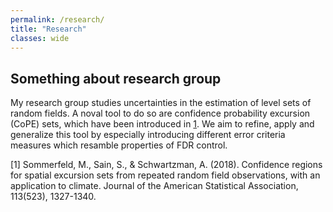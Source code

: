 ```yaml
---
permalink: /research/
title: "Research"
classes: wide
---
```


## Something about research group

My research group studies uncertainties in the estimation
of level sets of random fields. A noval tool to do so
are confidence probability excursion (CoPE) sets, which
have been introduced in [1](https://www.tandfonline.com/doi/full/10.1080/01621459.2017.1341838).
We aim to refine, apply and generalize this tool by especially
introducing different error criteria measures which resamble properties of FDR control.


[1] Sommerfeld, M., Sain, S., & Schwartzman, A. (2018). Confidence regions for spatial excursion sets from repeated random field observations, with an application to climate. Journal of the American Statistical Association, 113(523), 1327-1340.
